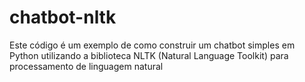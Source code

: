 # chatbot-nltk
Este código é um exemplo de como construir um chatbot simples em Python utilizando a biblioteca NLTK (Natural Language Toolkit) para processamento de linguagem natural

